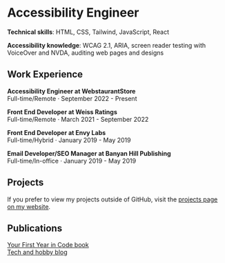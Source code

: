 # Accessibility Engineer

**Technical skills**: HTML, CSS, Tailwind, JavaScript, React

**Accessibility knowledge**: WCAG 2.1, ARIA, screen reader testing with VoiceOver and NVDA, auditing web pages and designs

## Work Experience

**Accessibility Engineer at WebstaurantStore**<br/>
Full-time/Remote · September 2022 - Present

**Front End Developer at Weiss Ratings**<br/>
Full-time/Remote · March 2021 - September 2022

**Front End Developer at Envy Labs**<br/>
Full-time/Hybrid · January 2019 - May 2019

**Email Developer/SEO Manager at Banyan Hill Publishing**<br/>
Full-time/In-office · January 2019 - May 2019

## Projects

If you prefer to view my projects outside of GitHub, visit the <span style="text-decoration: underline">[projects page on my website](https://www.caseyocampo.com/projects)</span>. 

## Publications

<span style="text-decoration: underline">[Your First Year in Code book](https://leanpub.com/firstyearincode)</span><br/>
<span style="text-decoration: underline">[Tech and hobby blog](https://www.caseyocampo.com/)</span>
